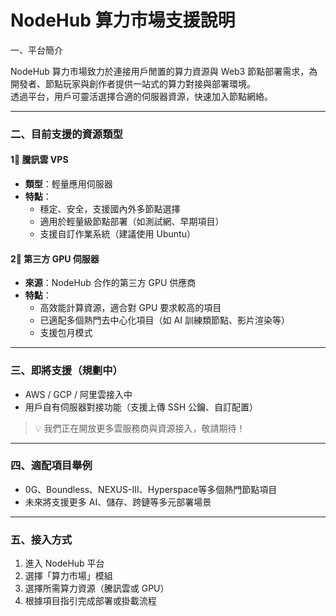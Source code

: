 # NodeHub 算力市場支援說明

一、平台簡介

NodeHub 算力市場致力於連接用戶閒置的算力資源與 Web3 節點部署需求，為開發者、節點玩家與創作者提供一站式的算力對接與部署環境。\
透過平台，用戶可靈活選擇合適的伺服器資源，快速加入節點網絡。

***

### 二、目前支援的資源類型

#### 1⃣ 騰訊雲 VPS

* **類型**：輕量應用伺服器
* **特點**：
  * 穩定、安全，支援國內外多節點選擇
  * 適用於輕量級節點部署（如測試網、早期項目）
  * 支援自訂作業系統（建議使用 Ubuntu）

#### 2⃣ 第三方 GPU 伺服器

* **來源**：NodeHub 合作的第三方 GPU 供應商
* **特點**：
  * 高效能計算資源，適合對 GPU 要求較高的項目
  * 已適配多個熱門去中心化項目（如 AI 訓練類節點、影片渲染等）
  * 支援包月模式

***

### 三、即將支援（規劃中）

* AWS / GCP / 阿里雲接入中
* 用戶自有伺服器對接功能（支援上傳 SSH 公鑰、自訂配置）

> 💡 我們正在開放更多雲服務商與資源接入，敬請期待！

***

### 四、適配項目舉例

* 0G、Boundless、NEXUS-III、Hyperspace等多個熱門節點項目
* 未來將支援更多 AI、儲存、跨鏈等多元部署場景

***

### 五、接入方式

1. 進入 NodeHub 平台
2. 選擇「算力市場」模組
3. 選擇所需算力資源（騰訊雲或 GPU）
4. 根據項目指引完成部署或掛載流程
